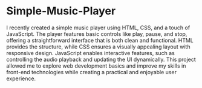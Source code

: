 # Simple-Music-Player
I recently created a simple music player using HTML, CSS, and a touch of JavaScript. 
The player features basic controls like play, pause, and stop, offering a straightforward interface that is both clean and functional.
HTML provides the structure, while CSS ensures a visually appealing layout with responsive design.
JavaScript enables interactive features, such as controlling the audio playback and updating the UI dynamically. 
This project allowed me to explore web development basics and improve my skills in front-end technologies while creating a practical and enjoyable user experience.

